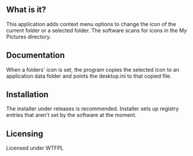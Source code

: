  What is it?
  -----------

  This application adds context menu options to change the icon
  of the current folder or a selected folder. The software scans
  for icons in the My Pictures directory.
  

  Documentation
  -------------

  When a folders' icon is set, the program copies the selected
  icon to an application data folder and points the desktop.ini 
  to that copied file.

  Installation
  ------------

  The installer under releases is recommended. Installer sets up
  registry entries that aren't set by the software at the moment.

  Licensing
  ---------

  Licensed under WTFPL
